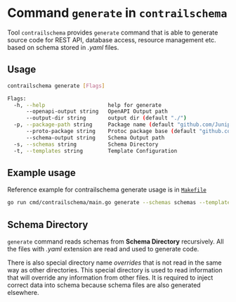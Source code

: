 # Command `generate` in `contrailschema`

Tool `contrailschema` provides `generate` command that is able to generate source code for REST API, database access, resource management etc. based on schema stored in *.yaml* files.

## Usage

```bash
contrailschema generate [Flags]

Flags:
  -h, --help                    help for generate
      --openapi-output string   OpenAPI Output path
      --output-dir string       output dir (default "./")
  -p, --package-path string     Package name (default "github.com/Juniper/contrail")
      --proto-package string    Protoc package base (default "github.com.Juniper.contrail")
      --schema-output string    Schema Output path
  -s, --schemas string          Schema Directory
  -t, --templates string        Template Configuration
```

## Example usage
Reference example for contrailschema generate usage is in [`Makefile`](../Makefile)

```bash
go run cmd/contrailschema/main.go generate --schemas schemas --templates tools/templates/template_config.yaml --schema-output public/schema.json --openapi-output public/openapi.json
```

## Schema Directory
`generate` command reads schemas from **Schema Directory** recursively. All the files with *.yaml* extension are read and used to generate code.

There is also special directory name *overrides* that is not read in the same way as other directories. This special directory is used to read information that will override any information from other files. It is required to inject correct data into schema because schema files are also generated elsewhere.
